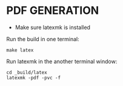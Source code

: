 # PDF GENERATION

- Make sure latexmk is installed

Run the build in one terminal:

```
make latex
```

Run latexmk in the another terminal window:

```
cd _build/latex
latexmk -pdf -pvc -f
```
